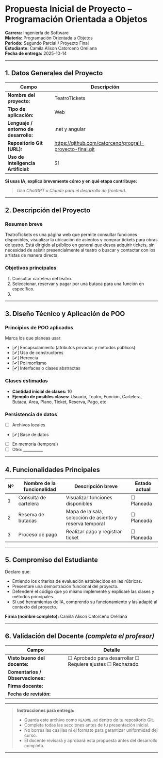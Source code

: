 # Propuesta Inicial de Proyecto – Programación Orientada a Objetos

**Carrera:** Ingeniería de Software  
**Materia:** Programación Orientada a Objetos  
**Periodo:** Segundo Parcial / Proyecto Final  
**Estudiante:** Camila Alison Catorceno Orellana  
**Fecha de entrega:** 2025-10-14  

---

## 1. Datos Generales del Proyecto

| Campo | Descripción |
|--------|-------------|
| **Nombre del proyecto:** | TeatroTickets |
| **Tipo de aplicación:** | Web |
| **Lenguaje / entorno de desarrollo:** | .net y angular |
| **Repositorio Git (URL):** | https://github.com/catorceno/prograII-proyecto-final.git |
| **Uso de Inteligencia Artificial:** | Sí |

**Si usas IA, explica brevemente cómo y en qué etapa contribuye:**  
> _Uso ChatGPT o Claude para el desarrollo de frontend._

---

## 2. Descripción del Proyecto

### Resumen breve
TeatroTickets es una página web que permite consultar funciones disponibles, visualizar la ubicación de asientos y comprar tickets para obras de teatro. Está dirigido al público en general que desea adquirir tickets, sin necesidad de asistir presencialmente al teatro o buscar y contactar con los artistas de manera directa.


### Objetivos principales
1.  Consultar cartelera del teatro.
2.  Seleccionar, reservar y pagar por una butaca para una función en específico.
3.  

---

## 3. Diseño Técnico y Aplicación de POO

### Principios de POO aplicados
Marca los que planeas usar:
- [✔] Encapsulamiento (atributos privados y métodos públicos)
- [✔] Uso de constructores
- [✔] Herencia
- [✔] Polimorfismo
- [✔] Interfaces o clases abstractas

### Clases estimadas
- **Cantidad inicial de clases:** 10  
- **Ejemplo de posibles clases:** Usuario, Teatro, Funcion, Cartelera, Butaca, Area, Plano, Ticket, Reserva, Pago, etc.


### Persistencia de datos
- [ ] Archivos locales  
- [✔] Base de datos  
- [ ] En memoria (temporal)  
- [ ] Otro: __________

---

## 4. Funcionalidades Principales

| Nº | Nombre de la funcionalidad | Descripción breve | Estado actual |
|----|-----------------------------|-------------------|----------------|
| 1 | Consulta de cartelera | Visualizar funciones disponibles | ☐ Planeada |
| 2 | Reserva de butacas | Mapa de la sala, selección de asiento y reserva temporal | ☐ Planeada |
| 3 | Proceso de pago | Realizar pago y registrar ticket | ☐ Planeada |

---

## 5. Compromiso del Estudiante

Declaro que:
- Entiendo los criterios de evaluación establecidos en las rúbricas.
- Presentaré una demostración funcional del proyecto.
- Defenderé el código que yo mismo implementé y explicaré las clases y métodos principales.
- Si usé herramientas de IA, comprendo su funcionamiento y las adapté al contexto del proyecto.

**Firma (nombre completo):** Camila Alison Catorceno Orellana  

---

## 6. Validación del Docente *(completa el profesor)*

| Campo | Detalle |
|--------|---------|
| **Visto bueno del docente:** | ☐ Aprobado para desarrollar ☐ Requiere ajustes ☐ Rechazado |
| **Comentarios / Observaciones:** |  |
| **Firma docente:** |  |
| **Fecha de revisión:** |  |

---

> **Instrucciones para entrega:**
> - Guarda este archivo como `README.md` dentro de tu repositorio Git.  
> - Completa todas las secciones antes de tu presentación inicial.  
> - No borres las casillas ni el formato para garantizar uniformidad del curso.  
> - El docente revisará y aprobará esta propuesta antes del desarrollo completo.

---

